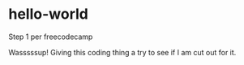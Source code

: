 # hello-world

Step 1 per freecodecamp 

Wasssssup! Giving this coding thing a try to see if I am cut out for it.  
